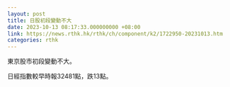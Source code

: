 ```yaml
---
layout: post
title: 日股初段變動不大
date: 2023-10-13 08:17:33.000000000 +08:00
link: https://news.rthk.hk/rthk/ch/component/k2/1722950-20231013.htm
categories: rthk
---
```


東京股市初段變動不大。

日經指數較早時報32481點，跌13點。
